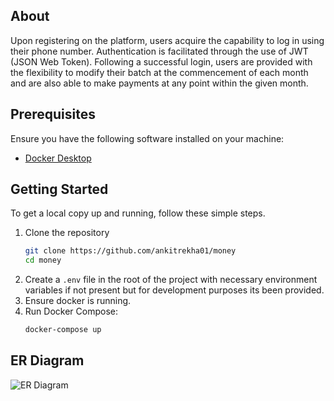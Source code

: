 ## About
Upon registering on the platform, users acquire the capability to log in using their phone number. Authentication is facilitated through the use of JWT (JSON Web Token). Following a successful login, users are provided with the flexibility to modify their batch at the commencement of each month and are also able to make payments at any point within the given month.

## Prerequisites

Ensure you have the following software installed on your machine:

- [Docker Desktop](https://www.docker.com/products/docker-desktop)

## Getting Started

To get a local copy up and running, follow these simple steps.
1.  Clone the repository
    ```sh
    git clone https://github.com/ankitrekha01/money
    cd money
    ```
2.  Create a `.env` file in the root of the project with necessary environment variables if not present but for development purposes its been provided.
3.  Ensure docker is running.
4.  Run Docker Compose:
    ```sh
    docker-compose up
    ```
## ER Diagram
![ER Diagram](https://github.com/ankitrekha01/money/assets/62371794/6d943924-8cf1-4256-abb5-f6220626428c)